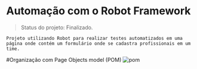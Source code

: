 # Automação com o Robot Framework

> Status do projeto: Finalizado.

```
Projeto utilizando Robot para realizar testes automatizados em uma página onde contém um formulário onde se cadastra profissionais em um time.
```

#Organização com Page Objects model (POM)
![pom](https://github.com/gabrielaanselmo/curso_robot_framework_automa-o/assets/112910372/6f88824f-da7f-47c8-b7af-a6d9cbb5d6a4)